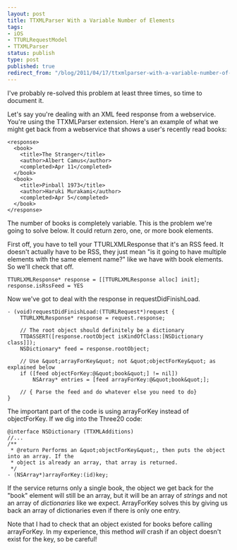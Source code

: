 ```yaml
---
layout: post
title: TTXMLParser With a Variable Number of Elements
tags:
- iOS
- TTURLRequestModel
- TTXMLParser
status: publish
type: post
published: true
redirect_from: "/blog/2011/04/17/ttxmlparser-with-a-variable-number-of-elements.html"
---
```

I've probably re-solved this problem at least three times, so time to document it.

Let's say you're dealing with an XML feed response from a webservice. You're using the TTXMLParser extension. Here's an example of what we might get back from a webservice that shows a user's recently read books:

```
<response>
  <book>
    <title>The Stranger</title>
    <author>Albert Camus</author>
    <completed>Apr 11</completed>
  </book>
  <book>
    <title>Pinball 1973</title>
    <author>Haruki Murakami</author>
    <completed>Apr 5</completed>
  </book>
</response>
```

The number of books is completely variable. This is the problem we're going to solve below. It could return zero, one, or more book elements.

First off, you have to tell your TTURLXMLResponse that it's an RSS feed. It doesn't actually have to be RSS, they just mean "is it going to have multiple elements with the same element name?" like we have with book elements. So we'll check that off.

```
TTURLXMLResponse* response = [[TTURLXMLResponse alloc] init];
response.isRssFeed = YES
```

Now we've got to deal with the response in requestDidFinishLoad.

```
- (void)requestDidFinishLoad:(TTURLRequest*)request {
	TTURLXMLResponse* response = request.response;

	// The root object should definitely be a dictionary
	TTDASSERT([response.rootObject isKindOfClass:[NSDictionary class]]);
	NSDictionary* feed = response.rootObject;
	
	// Use &quot;arrayForKey&quot; not &quot;objectForKey&quot; as explained below
	if ([feed objectForKey:@&quot;book&quot;] != nil])
		NSArray* entries = [feed arrayForKey:@&quot;book&quot;];

	// { Parse the feed and do whatever else you need to do}
}
```

The important part of the code is using arrayForKey instead of objectForKey. If we dig into the Three20 code:

```
@interface NSDictionary (TTXMLAdditions)
//...
/**
 * @return Performs an &quot;objectForKey&quot;, then puts the object into an array. If the
 * object is already an array, that array is returned.
 */
- (NSArray*)arrayForKey:(id)key;
```

If the service returns only a single book, the object we get back for the "book" element will still be an array, but it will be an array of <i>strings</i> and not an array of <i>dictionaries</i> like we expect. ArrayForKey solves this by giving us back an array of dictionaries even if there is only one entry.

Note that I had to check that an object existed for books before calling arrayForKey. In my experience, this method <i>will</i> crash if an object doesn't exist for the key, so be careful!
